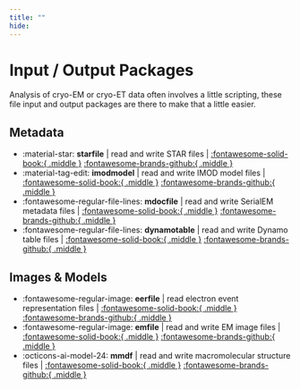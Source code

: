 ```yaml
---
title: ""
hide:
---
```

# Input / Output Packages

Analysis of cryo-EM or cryo-ET data often involves a little scripting, these file input and output packages are there to make that a little easier.

## Metadata
- :material-star: **starfile** | read and write STAR files | [:fontawesome-solid-book:{ .middle }](https://teamtomo.org/starfile) [:fontawesome-brands-github:{ .middle }](https://github.com/teamtomo/starfile)
- :material-tag-edit: **imodmodel** | read and write IMOD model files | [:fontawesome-solid-book:{ .middle }](https://teamtomo.org/imodmodel) [:fontawesome-brands-github:{ .middle }](https://github.com/teamtomo/imodmodel)
- :fontawesome-regular-file-lines: **mdocfile** | read and write SerialEM metadata files | [:fontawesome-solid-book:{ .middle }](https://teamtomo.org/mdocfile) [:fontawesome-brands-github:{ .middle }](https://github.com/teamtomo/mdocfile)
- :fontawesome-regular-file-lines: **dynamotable** | read and write Dynamo table files | [:fontawesome-solid-book:{ .middle }](https://teamtomo.org/dynamotable) [:fontawesome-brands-github:{ .middle }](https://github.com/teamtomo/dynamotable)

## Images & Models
- :fontawesome-regular-image: **eerfile** | read electron event representation files | [:fontawesome-solid-book:{ .middle }](https://teamtomo.org/eerfile) [:fontawesome-brands-github:{ .middle }](https://github.com/teamtomo/eerfile)
- :fontawesome-regular-image: **emfile** | read and write EM image files | [:fontawesome-solid-book:{ .middle }](https://teamtomo.org/emfile) [:fontawesome-brands-github:{ .middle }](https://github.com/teamtomo/emfile)
- :octicons-ai-model-24: **mmdf** | read and write macromolecular structure files | [:fontawesome-solid-book:{ .middle }](https://teamtomo.org/mmdf) [:fontawesome-brands-github:{ .middle }](https://github.com/teamtomo/mmdf)

